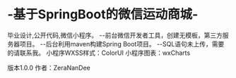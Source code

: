 # -基于SpringBoot的微信运动商城-
毕业设计,公开代码,微信小程序。
--前台微信开发者工具，创建无模板，第三方服务器项目。
--后台利用maven构建Spring Boot项目。
--SQL语句未上传，需要的请联系我。
小程序WXSS样式：ColorUI
小程序图表：wxCharts

版本1.0.0
作者：ZeraNanDee
